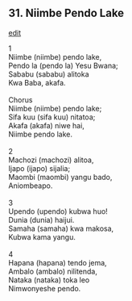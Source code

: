 ## 31. Niimbe Pendo Lake
[edit](https://docs.google.com/document/d/1VFmTX7RpB1LaqiFiwKR_osAhZfcOxydx/edit?mode=html)



1\
Niimbe (niimbe) pendo lake,\
Pendo la (pendo la) Yesu Bwana;\
Sababu (sababu) alitoka\
Kwa Baba, akafa.\
\
Chorus\
Niimbe (niimbe) pendo lake;\
Sifa kuu (sifa kuu) nitatoa;\
Akafa (akafa) niwe hai,\
Niimbe pendo lake.\
\
2\
Machozi (machozi) alitoa,\
Ijapo (ijapo) sijalia;\
Maombi (maombi) yangu bado,\
Aniombeapo.\
\
3\
Upendo (upendo) kubwa huo!\
Dunia (dunia) haijui.\
Samaha (samaha) kwa makosa,\
Kubwa kama yangu.\
\
4\
Hapana (hapana) tendo jema,\
Ambalo (ambalo) nilitenda,\
Nataka (nataka) toka leo\
Nimwonyeshe pendo.
